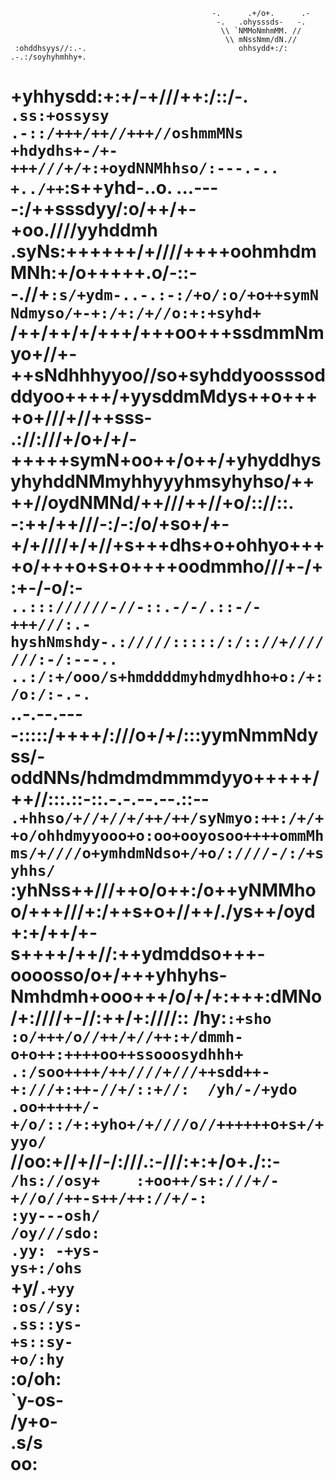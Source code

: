 
                                                                                                                                                                                                           
                                                 -.      .+/o+.      .-                                             
                                                  -.   .ohysssds-   -.                                                  
                                                   \\ `NMMoNmhmMM. //                                                   
                                                    \\ mNssNmm/dN.//                                         
     :ohddhsyys//:.-.                                  ohhsydd+:/:                               .-.:/soyhyhmhhy+.    
   +yhhysdd:+:+/-+///++:/::/-.`                       .ss:+ossysy                         .-::/+++/++//+++//oshmmMNs   
   +hdydhs+-/+-+++///+/+:+oydNNMhhso/:---.-..`    `+../++`:s++yhd-..o.      ...----:/++sssdyy/:o/++/+-+oo.////yyhddmh   
    .syNs:++++++/+////++++oohmhdmMNh:+/o+++++.o/-::--.//+`:s/+ydm-..-.:-:/+o/:o/+o++symNNdmyso/+-+:/+:/+//o:+:+syhd+`   
       /++/++/+/+++/+++oo+++ssdmmNmyo+//+-++sNdhhhyyoo//so+syhddyoosssodddyoo++++/+yysddmMdys++o++++o+///+//++sss-      
         .://:///+/o+/+/-+++++symN+oo++/o++/+yhyddhysyhyhddNMmyhhyyyhmsyhyhso/++++//oydNMNd/++///++//+o/:://::.         
             -:++/++///-:/-:/o/+so+/+-+/+////+/+//+s+++dhs+o+ohhyo++++o/+++o+s+o++++oodmmho///+-/+:+-/-o/:-`            
                  ..::://////-//-::.-/-/.::-/-+++///:.-hyshNmshdy-.://///:::::/:/:://+///////:-/:---..`                 
                                     `..:/:+/ooo/s+hmddddmyhdmydhho+o:/+:/o:/:-.-.`                                     
          ..-.--.----:::::/++++/:///o+/+/:::yymNmmNdyss/-oddNNs/hdmdmdmmmdyyo+++++/++//:::.::-::.-.-.--.--.::--`        
     .+hhso/+//+//+/++/++/syNmyo:++:/+/++o/ohhdmyyooo+o:oo+ooyosoo++++ommMhms/+////o+ymhdmNdso+/+o/:////-/:/+syhhs/`    
   :yhNss++///++o/o++:/o++yNMMhoo/+++///+:/++s+o+//++/./ys++/oyd+:+/++/+-s++++/++//:++ydmddso+++-oooosso/o+/+++yhhyhs-  
   Nmhdmh+ooo+++/o/+/+:+++:dMNo/+:////+-//:++/+:////:: /hy:`:+sho :o/+++/o//++/+//++:+/dmmh-o+o++:++++oo++ssooosydhhh+  
    .:/soo++++/++////+///++sdd++-+:///+:++-//+/::+//:  /yh/-/+ydo  .oo+++++/-+/o/::/+:+yho+/+////o//++++++o+s+/+yyo/`   
                //oo:+//+//-/:///.:-///:+:+/o+./::-`   /hs://osy+    :+oo++/s+:///+/-+//o//++-s++/++://+/-:          
                                                       :yy---osh/                  
                                                       /oy///sdo:                                                       
                                                       .yy: -+ys-                                                       
                                                        ys+:/ohs`                                                       
                                                        +y/`.+yy                                                        
                                                        :os//sy:                                                        
                                                        .ss::ys-                                                        
                                                         +s::sy-                                                        
                                                         +o/:hy`                                                        
                                                         :o/oh:                                                         
                                                         `y-os-                                                         
                                                          /y+o-                                                         
                                                          .s/s                                                          
                                                           oo:                                                                                                                                                                                  
=======